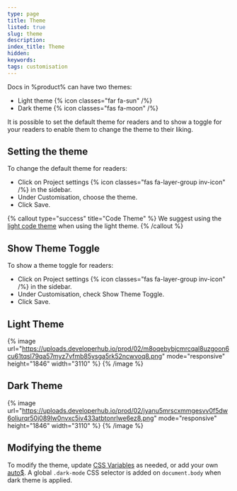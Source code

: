 ```yaml
---
type: page
title: Theme
listed: true
slug: theme
description: 
index_title: Theme
hidden: 
keywords: 
tags: customisation
---
```


Docs in %product% can have two themes:

- Light theme {% icon classes="far fa-sun" /%}
- Dark theme {% icon classes="fas fa-moon" /%}

It is possible to set the default theme for readers and to show a toggle for your readers to enable them to change the theme to their liking.

## Setting the theme

To change the default theme for readers:

- Click on Project settings {% icon classes="fas fa-layer-group inv-icon" /%} in the sidebar.
- Under Customisation, choose the theme.
- Click Save.

{% callout type="success" title="Code Theme" %}
We suggest using the [light code theme](/support-center/code-theme) when using the light theme.
{% /callout %}

## Show Theme Toggle

To show a theme toggle for readers:

- Click on Project settings {% icon classes="fas fa-layer-group inv-icon" /%} in the sidebar.
- Under Customisation, check Show Theme Toggle.
- Click Save.

## Light Theme

{% image url="https://uploads.developerhub.io/prod/02/m8oqebybjcmrcqal8uzgoon6cu61tqsl79qa57myz7vfmb85ysga5rk52ncwvoq8.png" mode="responsive" height="1846" width="3110" %}
{% /image %}

## Dark Theme

{% image url="https://uploads.developerhub.io/prod/02/jyanu5mrscxmmgesvv0f5dw6oliurqr50j089lw0nvxc5iv433atbtonrlwe6ez8.png" mode="responsive" height="1846" width="3110" %}
{% /image %}

## Modifying the theme

To modify the theme, update [CSS Variables](/support-center/custom-css#css-variables) as needed, or add your own [auto$](/support-center/custom-css). A global `.dark-mode` CSS selector is added on `document.body` when dark theme is applied.